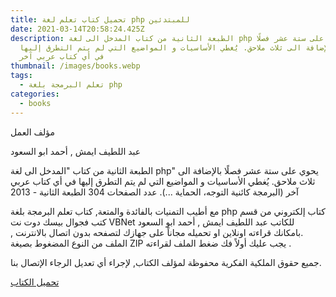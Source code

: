 ```yaml
---
title: تحميل كتاب تعلم لغة php للمبتدئين
date: 2021-03-14T20:58:24.425Z
description: الطبعة الثانية من كتاب المدخل الى لغة php يحوي على ستة عشر فصلًا
  بالإضافة الى ثلاث ملاحق. يُغطي الأساسيات و المواضيع التي لم يتم التطرق إليها
  في أي كتاب عربي آخر
thumbnail: /images/books.webp
tags:
  - تعلم البرمجة بلغة php
categories:
  - books
---
```

<!--StartFragment-->

مؤلف العمل

عبد اللطيف ايمش , أحمد ابو السعود

الطبعة الثانية من كتاب "المدخل الى لغة php" يحوي على ستة عشر فصلًا بالإضافة الى ثلاث ملاحق. يُغطي الأساسيات و المواضيع التي لم يتم التطرق إليها في أي كتاب عربي آخر (البرمجة كائنية التوجه، الحماية ...). عدد الصفحات 304 الطبعة الثانية - 2013

مع أطيب التمنيات بالفائدة والمتعة, كتاب تعلم البرمجة بلغة php كتاب إلكتروني من قسم كتب فجوال بيسك دوت نت VBNet للكاتب عبد اللطيف ايمش , أحمد ابو السعود .بامكانك قراءته اونلاين او تحميله مجاناً على جهازك لتصفحه بدون اتصال بالانترنت , الملف من النوع المضغوط بصيغة ZIP يجب عليك أولاً فك ضغط الملف لقراءته .

جميع حقوق الملكية الفكرية محفوظة لمؤلف الكتاب, لإجراء أي تعديل الرجاء الإتصال بنا.

[تحميل الكتاب ](https://www.alarabimag.com/download/7421-pdf "تحميل كتاب  تعلم البرمجة بلغة php")

<!--EndFragment-->